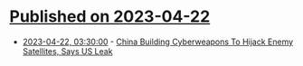# [Published on 2023-04-22](index.md)

* [2023-04-22, 03:30:00](https://tech.slashdot.org/story/23/04/21/2148248/china-building-cyberweapons-to-hijack-enemy-satellites-says-us-leak?utm_source=rss1.0mainlinkanon&utm_medium=feed) - [China Building Cyberweapons To Hijack Enemy Satellites, Says US Leak](https://tech.slashdot.org/story/23/04/21/2148248/china-building-cyberweapons-to-hijack-enemy-satellites-says-us-leak?utm_source=rss1.0mainlinkanon&utm_medium=feed)
